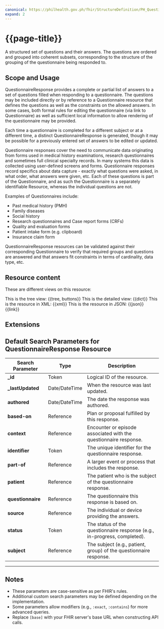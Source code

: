 ```yaml
---
canonical: https://philhealth.gov.ph/fhir/StructureDefinition/PH_QuestionnaireResponse
expand: 2
---
```


# {{page-title}}


A structured set of questions and their answers. The questions are ordered and grouped into coherent subsets, corresponding to the structure of the grouping of the questionnaire being responded to.

## Scope and Usage

QuestionnaireResponse provides a complete or partial list of answers to a set of questions filled when responding to a questionnaire. The questions may be included directly or by reference to a Questionnaire resource that defines the questions as well as the constraints on the allowed answers. In some cases, both formal rules for editing the questionnaire (via link to Questionnaire) as well as sufficient local information to allow rendering of the questionnaire may be provided.

Each time a questionnaire is completed for a different subject or at a different time, a distinct QuestionnaireResponse is generated, though it may be possible for a previously entered set of answers to be edited or updated.

Questionnaire responses cover the need to communicate data originating from forms used in medical history examinations, research questionnaires and sometimes full clinical specialty records. In many systems this data is collected using user-defined screens and forms. Questionnaire responses record specifics about data capture - exactly what questions were asked, in what order, what answers were given, etc. Each of these questions is part of the Questionnaire, and as such the Questionnaire is a separately identifiable Resource, whereas the individual questions are not.

Examples of Questionnaires include:

- Past medical history (PMH)
- Family diseases
- Social history
- Research questionnaires and Case report forms (CRFs)
- Quality and evaluation forms
- Patient intake form (e.g. clipboard)
- Insurance claim form

QuestionnaireResponse resources can be validated against their corresponding Questionnaire to verify that required groups and questions are answered and that answers fit constraints in terms of cardinality, data type, etc.



## Resource content

These are different views on this resource:

<tabs>
<tab title="Overview">
	This is the tree view:
	{{tree, buttons}}
</tab>
<tab title="Detailed view">
	This is the detailed view:
	{{dict}}
</tab>
<tab title="XML">
	This is the resource in XML:
	{{xml}}
</tab>
<tab title="JSON">	
	This is the resource in JSON:
	{{json}}
</tab>
<tab title="Link">
	{{link}}
</tab>
</tabs>

## Extensions

## Default Search Parameters for QuestionnaireResponse Resource

| **Search Parameter**      | **Type**       | **Description**                                                                 |
|---------------------------|----------------|---------------------------------------------------------------------------------|
| **_id**                   | Token          | Logical ID of the resource.                                                    |
| **_lastUpdated**           | Date/DateTime  | When the resource was last updated.                                            |
| **authored**              | Date/DateTime  | The date the response was authored.                                            |
| **based-on**              | Reference      | Plan or proposal fulfilled by this response.                                   |
| **context**               | Reference      | Encounter or episode associated with the questionnaire response.               |
| **identifier**            | Token          | The unique identifier for the questionnaire response.                          |
| **part-of**               | Reference      | A larger event or process that includes the response.                          |
| **patient**               | Reference      | The patient who is the subject of the questionnaire response.                  |
| **questionnaire**         | Reference      | The questionnaire this response is based on.                                   |
| **source**                | Reference      | The individual or device providing the answers.                                |
| **status**                | Token          | The status of the questionnaire response (e.g., in-progress, completed).       |
| **subject**               | Reference      | The subject (e.g., patient, group) of the questionnaire response.              |

---

## Notes
- These parameters are case-sensitive as per FHIR's rules.
- Additional custom search parameters may be defined depending on the implementation.
- Some parameters allow modifiers (e.g., `:exact`, `:contains`) for more advanced queries.
- Replace `[base]` with your FHIR server's base URL when constructing API calls.
